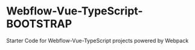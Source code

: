 # Webflow-Vue-TypeScript-BOOTSTRAP
Starter Code for Webflow-Vue-TypeScript projects powered by Webpack
